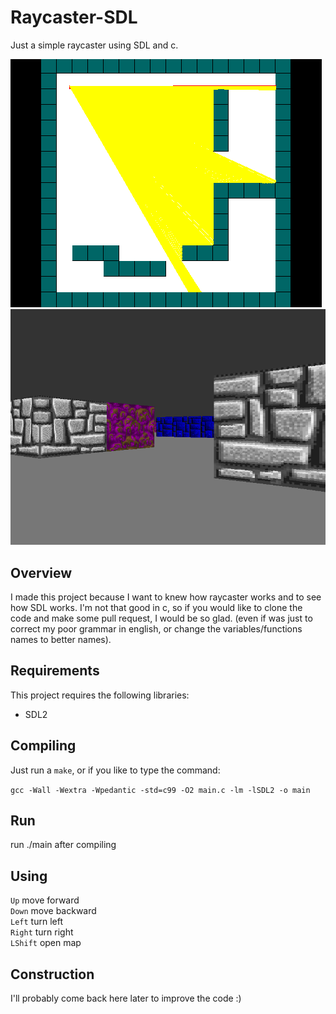 # Raycaster-SDL
Just a simple raycaster using SDL and c.

<img src="./screenshots/ray.png" alt="ray"/>
<img src="./screenshots/3dray.png" alt="3d"/>

## Overview
I made this project because I want to knew how raycaster works and to see how SDL works. I'm not that good in c, so if you would like to clone the code and make some pull request, I would be so glad. (even if was just to correct my poor grammar in english, or change the variables/functions names to better names).

## Requirements
This project requires the following libraries:
<ul>
	<li>SDL2</li>
</ul>

## Compiling
Just run a `make`, or if you like to type the command:

`gcc -Wall -Wextra -Wpedantic -std=c99 -O2 main.c -lm -lSDL2 -o main`

## Run
run ./main after compiling

## Using 

`Up`        move forward<br/>
`Down`      move backward<br/>
`Left`      turn left<br/>
`Right`     turn right<br/>
`LShift`    open map<br/>

## Construction
I'll probably come back here later to improve the code :)


